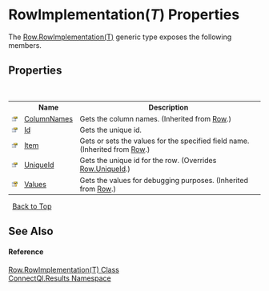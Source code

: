 # RowImplementation(*T*) Properties
 

The <a href="T_ConnectQl_Results_Row_RowImplementation_1">Row.RowImplementation(T)</a> generic type exposes the following members.


## Properties
&nbsp;<table><tr><th></th><th>Name</th><th>Description</th></tr><tr><td>![Public property](media/pubproperty.gif "Public property")</td><td><a href="P_ConnectQl_Results_Row_ColumnNames">ColumnNames</a></td><td>
Gets the column names.
 (Inherited from <a href="T_ConnectQl_Results_Row">Row</a>.)</td></tr><tr><td>![Public property](media/pubproperty.gif "Public property")</td><td><a href="P_ConnectQl_Results_Row_RowImplementation_1_Id">Id</a></td><td>
Gets the unique id.</td></tr><tr><td>![Public property](media/pubproperty.gif "Public property")</td><td><a href="P_ConnectQl_Results_Row_Item">Item</a></td><td>
Gets or sets the values for the specified field name.
 (Inherited from <a href="T_ConnectQl_Results_Row">Row</a>.)</td></tr><tr><td>![Public property](media/pubproperty.gif "Public property")</td><td><a href="P_ConnectQl_Results_Row_RowImplementation_1_UniqueId">UniqueId</a></td><td>
Gets the unique id for the row.
 (Overrides <a href="P_ConnectQl_Results_Row_UniqueId">Row.UniqueId</a>.)</td></tr><tr><td>![Protected property](media/protproperty.gif "Protected property")</td><td><a href="P_ConnectQl_Results_Row_Values">Values</a></td><td>
Gets the values for debugging purposes.
 (Inherited from <a href="T_ConnectQl_Results_Row">Row</a>.)</td></tr></table>&nbsp;
<a href="#rowimplementation(*t*)-properties">Back to Top</a>

## See Also


#### Reference
<a href="T_ConnectQl_Results_Row_RowImplementation_1">Row.RowImplementation(T) Class</a><br /><a href="N_ConnectQl_Results">ConnectQl.Results Namespace</a><br />